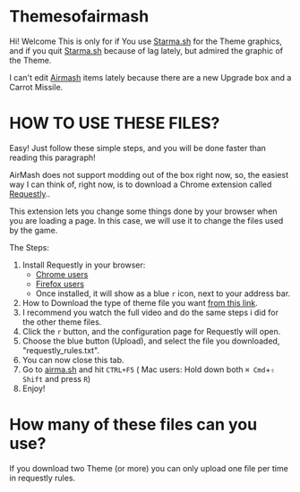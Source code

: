 # Themesofairmash
Hi! Welcome
This is only for if You use [Starma.sh](https://starma.sh/)  for the Theme graphics, and if you quit [Starma.sh](https://starma.sh/) because of lag lately, but admired the graphic of the Theme. 

I can't edit [Airmash](https://test.airmash.online/) items lately because there are a new Upgrade box and a Carrot Missile.
# **HOW TO USE THESE FILES?**

Easy! Just follow these simple steps, and you will be done faster than reading this paragraph!

AirMash does not support modding out of the box right now, so, the easiest way I can think of,  right now, is to download a Chrome extension called [Requestly](https://www.requestly.in/home/)..

This extension lets you change some things done by your browser when you are loading a page. In this case, we will use it to change the files used by the game.

The Steps:

1. Install Requestly in your browser: 
    - [Chrome users](https://chrome.google.com/webstore/detail/requestly/mdnleldcmiljblolnjhpnblkcekpdkpa)
    - [Firefox users](https://www.requestly.in/firefox/builds/requestly-latest.xpi)
    - Once installed, it will show as a blue `r` icon, next to your address bar.
2. How to Download the type of theme file you want [from this link](https://youtu.be/yirtFUMG6ZQ). 
4. I recommend you watch the full video and do the same steps i did for the other theme files.  
3. Click the `r` button, and the configuration page for Requestly will open.
4. Choose the blue button (Upload), and select the file you downloaded, "requestly_rules.txt".
5. You can now close this tab.
6. Go to [airma.sh](https://test.airmash.online/) and hit `CTRL+F5` ( Mac users: Hold down both `⌘ Cmd`+`⇧ Shift` and press `R`)
7. Enjoy!
# How many of these files can you use?
If you download two Theme (or more) you can only upload one file per time in requestly rules.
